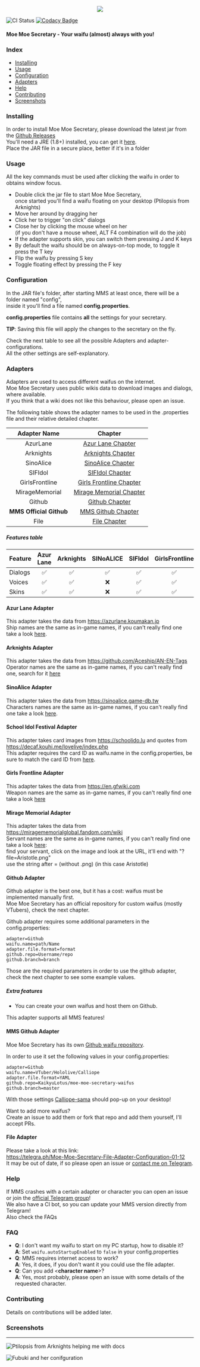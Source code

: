 <p align="center">
  <img src="https://i.imgur.com/YM4Xd4o.png"/>
</p>

![CI Status](https://github.com/KaikyuDev/moe-moe-secretary/workflows/Java%20CI/badge.svg)
[![Codacy Badge](https://app.codacy.com/project/badge/Grade/c2a2976174b94b11ae748978a211c9b2)](https://www.codacy.com/manual/kaikyu.lotus/moe-moe-secretary?utm_source=github.com&amp;utm_medium=referral&amp;utm_content=KaikyuLotus/moe-moe-secretary&amp;utm_campaign=Badge_Grade)

#### Moe Moe Secretary - Your waifu (almost) always with you!

### Index
- [Installing](#installing)
- [Usage](#usage)
- [Configuration](#configuration)
- [Adapters](#adapters)
- [Help](#help)
- [Contributing](#contributing)
- [Screenshots](#screenshots)

### Installing
In order to install Moe Moe Secretary, please download the latest jar from the [Github Releases](TODO)\
You'll need a JRE (1.8+) installed, you can get it [here](https://adoptopenjdk.net/installation.html#x64_win-jre).\
Place the JAR file in a secure place, better if it's in a folder
 
### Usage
All the key commands must be used after clicking the waifu in order to obtains window focus.
- Double click the jar file to start Moe Moe Secretary,\
once started you'll find a waifu floating on your desktop (Ptilopsis from Arknights)
- Move her around by dragging her
- Click her to trigger "on click" dialogs
- Close her by clicking the mouse wheel on her\
(if you don't have a mouse wheel, ALT F4 combination will do the job)
- If the adapter supports skin, you can switch them pressing J and K keys
- By default the waifu should be on always-on-top mode, to toggle it press the T key
- Flip the waifu by pressing S key
- Toggle floating effect by pressing the F key

### Configuration
In the JAR file's folder, after starting MMS at least once, there will be a folder named "config",\
inside it you'll find a file named **config.properties**.

**config.properties** file contains **all** the settings for your secretary.

**TIP**: Saving this file will apply the changes to the secretary on the fly.

Check the next table to see all the possible Adapters and adapter-configurations.\
All the other settings are self-explanatory.

### Adapters
Adapters are used to access different waifus on the internet.\
Moe Moe Secretary uses public wikis data to download images and dialogs, where available.\
If you think that a wiki does not like this behaviour, please open an issue.

The following table shows the adapter names to be used in the .properties file and their relative detailed chapter.

| Adapter Name            | Chapter                                             | 
| :---:                   | :---:                                               |
| AzurLane                | [Azur Lane Chapter](#azur-lane-adapter)             |
| Arknights               | [Arknights Chapter](#arknights-adapter)             |
| SinoAlice               | [SinoAlice Chapter](#sinoalice-adapter)             |
| SIFIdol                 | [SIFIdol Chapter](#school-idol-festival-adapter)    |
| GirlsFrontline          | [Girls Frontline Chapter](#girls-frontline-adapter) |
| MirageMemorial          | [Mirage Memorial Chapter](#mirage-memorial-adapter) |
| Github                  | [Github Chapter](#github-adapter)                   |
| **MMS Official Github** | [MMS Github Chapter](#mms-github-adapter)           |
| File                    | [File Chapter](#file-adapter)                       |

##### Features table
| Feature | Azur Lane | Arknights | SINoALICE | SIFIdol | GirlsFrontline | MirageMemorial | 
| :---    | :---:     | :---:     | :---:     | :---:   | :---:          | :---:          |
| Dialogs |   ✅      |   ✅      |   ✅       |   ✅    |   ✅           |   ✅            |
| Voices  |   ✅      |   ✅      |   ❌       |   ✅    |   ✅           |   ❌            |
| Skins   |   ✅      |   ✅      |   ❌       |   ✅    |   ✅           |   ❌            |

#### Azur Lane Adapter
This adapter takes the data from https://azurlane.koumakan.jp \
Ship names are the same as in-game names, if you can't really find one take a look [here](https://azurlane.koumakan.jp/List_of_Ships).

#### Arknights Adapter
This adapter takes the data from https://github.com/Aceship/AN-EN-Tags \
Operator names are the same as in-game names, if you can't really find one, search for it [here](https://aceship.github.io/AN-EN-Tags/akhrchars.html?opname=Ptilopsis)

#### SinoAlice Adapter
This adapter takes the data from https://sinoalice.game-db.tw \
Characters names are the same as in-game names, if you can't really find one take a look [here](https://sinoalice.game-db.tw/characters/).

#### School Idol Festival Adapter
This adapter takes card images from https://schoolido.lu and quotes from https://decaf.kouhi.me/lovelive/index.php \
This adapter requires the card ID as waifu.name in the config.properties, be sure to match the card ID from [here](https://schoolido.lu/cards/).

#### Girls Frontline Adapter
This adapter takes the data from https://en.gfwiki.com \
Weapon names are the same as in-game names, if you can't really find one take a look [here](https://en.gfwiki.com/wiki/T-Doll_Index)

#### Mirage Memorial Adapter
This adapter takes the data from https://miragememorialglobal.fandom.com/wiki \
Servant names are the same as in-game names, if you can't really find one take a look [here](https://miragememorialglobal.fandom.com/wiki/Special:Images):\
find your servant, click on the image and look at the URL, it'll end with "?file=Aristotle.png"\
use the string after = (without .png) (in this case Aristotle)

#### Github Adapter
Github adapter is the best one, but it has a cost: waifus must be implemented manually first.\
Moe Moe Secretary has an official repository for custom waifus (mostly VTubers), check the next chapter.

Github adapter requires some additional parameters in the config.properties:
```properties
adapter=Github
waifu.name=path/Name
adapter.file.format=format
github.repo=Username/repo
github.branch=branch
```

Those are the required parameters in order to use the github adapter,\
check the next chapter to see some example values.

##### Extra features
- You can create your own waifus and host them on Github.

This adapter supports all MMS features!

#### MMS Github Adapter
Moe Moe Secretary has its own [Github waifu repository](https://github.com/KaikyuLotus/moe-moe-secretary-waifus).

In order to use it set the following values in your config.properties:
```properties
adapter=Github
waifu.name=VTuber/Hololive/Calliope
adapter.file.format=YAML
github.repo=KaikyuLotus/moe-moe-secretary-waifus
github.branch=master
```

With those settings [Calliope-sama](https://twitter.com/moricalliope) should pop-up on your desktop!

Want to add more waifus?\
Create an issue to add them or fork that repo and add them yourself, I'll accept PRs.

#### File Adapter
Please take a look at this link:\
https://telegra.ph/Moe-Moe-Secretary-File-Adapter-Configuration-01-12 \
It may be out of date, if so please open an issue or [contact me on Telegram](https://t.me/KaikyuLotus).

### Help
If MMS crashes with a certain adapter or character you can open an issue or join the [official Telegram group](https://t.me/joinchat/HQxrAhRw3k8Zznib57V5Uw)!\
We also have a CI bot, so you can update your MMS version directly from Telegram!\
Also check the FAQs

### FAQ
- **Q**: I don't want my waifu to start on my PC startup, how to disable it?\
**A**: Set `waifu.autoStartupEnabled` to `false` in your config.properties
- **Q**: MMS requires internet access to work?\
**A**: Yes, it does, if you don't want it you could use the file adapter.
- **Q**: Can you add <**character name**>?\
**A**: Yes, most probably, please open an issue with some details of the requested character.

### Contributing
Details on contributions will be added later.

### Screenshots

___

![Ptilopsis from Arknights helping me with docs](https://i.imgur.com/06BgCqI.jpg)

![Fubuki and her conifguration](https://i.imgur.com/0iVkBUC.jpg)
